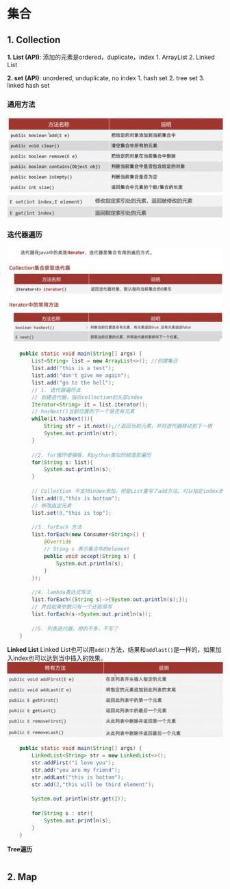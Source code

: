 # 集合

## 1. Collection
  **1. List (API)**: 添加的元素是ordered，duplicate，index
      1. ArrayList
      2. Linked List
  
  **2. set (API)**: unordered, unduplicate, no index
      1. hash set
      2. tree set
      3. linked hash set

### 通用方法
![image](./image/1720149071053.jpg)
![](./image/1720158724028.jpg)

### 迭代器遍历
![image](./image/1720149308220.jpg)

```java
    public static void main(String[] args) {
        List<String> list = new ArrayList<>(); //创建集合
        list.add("this is a test");
        list.add("don't give me again");
        list.add("go to the hell");
        // 1. 迭代器遍历法
        // 创建迭代器，指向collection的头部index
        Iterator<String> it = list.iterator();
        // hasNext()当前位置的下一个是否有元素
        while(it.hasNext()){
            String str = it.next();//返回当前元素，并将迭代器移动到下一格
            System.out.println(str);
        }

        //2. for循环增强版，和python类似的赋值型遍历
        for(String s: list){
            System.out.println(s);
        }

        // Collection 不支持index添加，但是List重写了add方法。可以指定index添加。remove方法也一样。
        list.add(0,"this is bottom");
        // 修改指定元素
        list.set(0,"this is top");
       
        //3. forEach 方法
        list.forEach(new Consumer<String>() {
            @Override
            // Sting s 表示集合中的element
            public void accept(String s) {
                System.out.println(s);
            }
        });

        //4. lambda表达式写法
        list.forEach((String s)->{System.out.println(s);});
        // 并且如果参数只有一个还能简写
        list.forEach(s->System.out.println(s));

        //5. 列表迭代器，用的不多，不写了
    }
```

**Linked List**
Linked List也可以用`add()`方法，结果和`addlast()`是一样的，如果加入index也可以达到当中插入的效果。
![](./image/1720162864084.jpg)
```java
    public static void main(String[] args) {
        LinkedList<String> str = new LinkedList<>();
        str.addFirst("i love you");
        str.add("you are my friend");
        str.addLast("this is bottom");
        str.add(2,"this will be third element");

        System.out.println(str.get(2));

        for(String s : str){
            System.out.println(s);
        }
    }
```


**Tree遍历**
```java

```

## 2. Map
